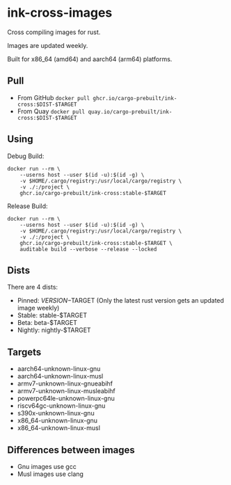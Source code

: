 # ink-cross-images

Cross compiling images for rust.

Images are updated weekly.

Built for x86_64 (amd64) and aarch64 (arm64) platforms.

## Pull

- From GitHub `docker pull ghcr.io/cargo-prebuilt/ink-cross:$DIST-$TARGET`
- From Quay `docker pull quay.io/cargo-prebuilt/ink-cross:$DIST-$TARGET`

## Using

Debug Build:

```shell
docker run --rm \
    --userns host --user $(id -u):$(id -g) \
    -v $HOME/.cargo/registry:/usr/local/cargo/registry \
    -v ./:/project \
    ghcr.io/cargo-prebuilt/ink-cross:stable-$TARGET
```

Release Build:

```shell
docker run --rm \
    --userns host --user $(id -u):$(id -g) \
    -v $HOME/.cargo/registry:/usr/local/cargo/registry \
    -v ./:/project \
    ghcr.io/cargo-prebuilt/ink-cross:stable-$TARGET \
    auditable build --verbose --release --locked
```

## Dists

There are 4 dists:
- Pinned: $VERSION-$TARGET (Only the latest rust version gets an updated image weekly)
- Stable: stable-$TARGET
- Beta: beta-$TARGET
- Nightly: nightly-$TARGET

## Targets

- aarch64-unknown-linux-gnu
- aarch64-unknown-linux-musl
- armv7-unknown-linux-gnueabihf
- armv7-unknown-linux-musleabihf
- powerpc64le-unknown-linux-gnu
- riscv64gc-unknown-linux-gnu
- s390x-unknown-linux-gnu
- x86_64-unknown-linux-gnu
- x86_64-unknown-linux-musl

## Differences between images

- Gnu images use gcc
- Musl images use clang
